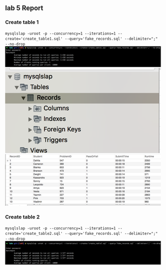## lab 5 Report

### Create table 1
`mysqlslap -uroot -p --concurrency=1 --iterations=1 --create='create_table1.sql' --query='fake_records.sql' --delimiter=";" --no-drop`
![create table 1](01_create_table1.png)
![See myslap table](02_myslap_table.png)
![Content of myslap table](03_myslap_table_content.png)

### Create table 2
`mysqlslap -uroot -p --concurrency=1 --iterations=1 --create='create_table2.sql' --query='fake_records.sql' --delimiter=";" --no-drop`
![Content of myslap table](04_create_table2.png)
